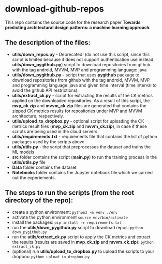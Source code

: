 # download-github-repos

This repo contains the source code for the research paper **Towards predicting architectural design patterns: a machine learning approach**.

## The description of the files:
- **utils/down_repos.py** - Deprecated! (do not use this script, since this script is limited because it does not support authentication  use instead **utils/down_pygithub.py**) script to download repositories from github with the tag android, MVVM, MVP and programming language: java
- **utils/down_pygithub.py** - script that uses **pygithub** package to download repositories from github with the tag android, MVVM, MVP and programming language: java and given time interval (time interval to avoid the github API restrictions). 
- **utils/extract_ck.py** - script for extracting the results of the CK metrics applied on the downloaded repositories. As a result of this script, the **mvp_ck.zip** and **mvvm_ck.zip** files are generated that contains the zipped CK metrics results for repositories under MVP and MVVM architecture, respectively.
- **utils/upload_to_dropbox.py** - optional script for uploading the CK metrics result files (**mvp_ck.zip** and **mvvm_ck.zip**), in case if these scripts are being used in the cloud servers.
- **utils/requirements.txt** - requirements file that contains the list of python packages used by the scripts above
- **utils/utils.py** - the script that preprocesses the dataset and trains the ML models
- **src** folder contains the script (**main.py**) to run the training process in the **utils/utils.py** file
- **Data** folder contains the dataset
- **Notebooks** folder contains the Jupyter notebook file which we carried out the experiements.

## The steps to run the scripts (from the root directory of the repo):

- create a python environment: `python3 -m venv ./env`
- activate the python environment `source env/bin/activate`
- install the packages: `pip install -r requirements.txt`
- run the **utils/down_pygithub.py** script to download repos: `python down_pygithub.py`
- run the **utils/extract_ck.py** script to apply the CK metrics and extract the results (results are saved in **mvp_ck.zip** and **mvvm_ck.zip**): `python extract_ck.py`
- (optional) run **utils/upload_to_dropbox.py** to upload the scripts to your dropbox: `python upload_to_dropbox.py`
